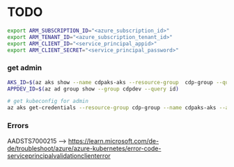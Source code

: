 # TODO

```bash
export ARM_SUBSCRIPTION_ID="<azure_subscription_id>"
export ARM_TENANT_ID="<azure_subscription_tenant_id>"
export ARM_CLIENT_ID="<service_principal_appid>"
export ARM_CLIENT_SECRET="<service_principal_password>"
```
### get admin
```bash
AKS_ID=$(az aks show --name cdpaks-aks --resource-group  cdp-group --query id -o tsv)
APPDEV_ID=$(az ad group show --group cdpdev --query id)

# get kubeconfig for admin
az aks get-credentials --resource-group cdp-group --name cdpaks-aks --admin
```
### Errors
AADSTS7000215 --> https://learn.microsoft.com/de-de/troubleshoot/azure/azure-kubernetes/error-code-serviceprincipalvalidationclienterror 